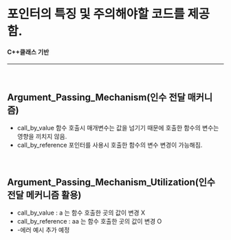 # 포인터의 특징 및 주의해야할 코드를 제공함.
#### C++클래스 기반 <br>
-------------------
<br>

## Argument_Passing_Mechanism(인수 전달 매커니즘)
  * call_by_value 함수 호출시 매개변수는 값을 넘기기 때문에 호출한 함수의 변수는 영향을 끼치지 않음.
  * call_by_reference 포인터를 사용시 호출한 함수의 변수 변경이 가능해짐.
<br>


## Argument_Passing_Mechanism_Utilization(인수 전달 메커니즘 활용)
  * call_by_value      : a  는 함수 호출한 곳의 값이 변경 X  
  * call_by_reference  : aa 는 함수 호출한 곳의 값이 변경 O
  *  -에러 예시 추가 예정

